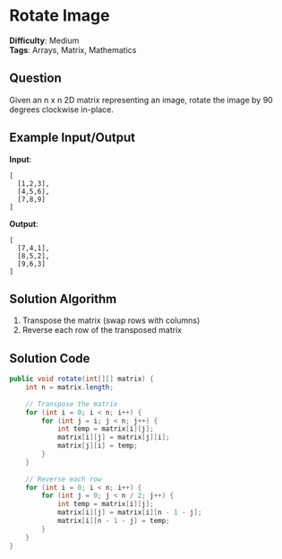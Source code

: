 # Rotate Image

**Difficulty**: Medium  
**Tags**: Arrays, Matrix, Mathematics

## Question
Given an n x n 2D matrix representing an image, rotate the image by 90 degrees clockwise in-place.

## Example Input/Output
**Input**:
```
[
  [1,2,3],
  [4,5,6],
  [7,8,9]
]
```

**Output**:
```
[
  [7,4,1],
  [8,5,2],
  [9,6,3]
]
```

## Solution Algorithm
1. Transpose the matrix (swap rows with columns)
2. Reverse each row of the transposed matrix

## Solution Code
```java
public void rotate(int[][] matrix) {
    int n = matrix.length;
    
    // Transpose the matrix
    for (int i = 0; i < n; i++) {
        for (int j = i; j < n; j++) {
            int temp = matrix[i][j];
            matrix[i][j] = matrix[j][i];
            matrix[j][i] = temp;
        }
    }
    
    // Reverse each row
    for (int i = 0; i < n; i++) {
        for (int j = 0; j < n / 2; j++) {
            int temp = matrix[i][j];
            matrix[i][j] = matrix[i][n - 1 - j];
            matrix[i][n - 1 - j] = temp;
        }
    }
} 